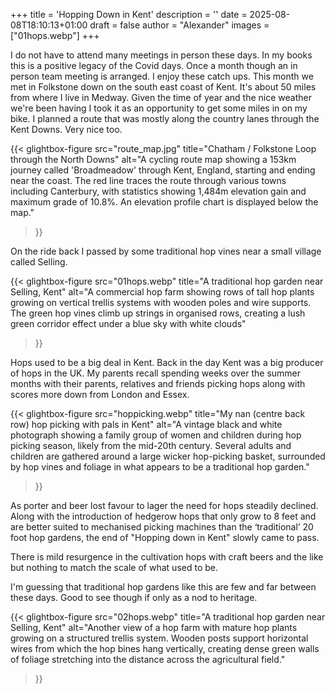 +++
title = 'Hopping Down in Kent'
description = ''
date = 2025-08-08T18:10:13+01:00
draft = false
author = "Alexander"
images = ["01hops.webp"]
+++

I do not have to attend many meetings in person these days. In my books this is a positive legacy of the Covid days. Once a month though an in person team meeting is arranged. I enjoy these catch ups. This month we met in Folkstone down on the south east coast of Kent. It's about 50 miles from where I live in Medway. Given the time of year and the nice weather we're been having I took it as an opportunity to get some miles in on my bike. I planned a route that was mostly along the country lanes through the Kent Downs. Very nice too. 


{{< glightbox-figure 
   src="route_map.jpg" 
   title="Chatham / Folkstone Loop through the North Downs" 
   alt="A cycling route map showing a 153km journey called 'Broadmeadow' through Kent, England, starting and ending near the coast. The red line traces the route through various towns including Canterbury, with statistics showing 1,484m elevation gain and maximum grade of 10.8%. An elevation profile chart is displayed below the map."
>}}


On the ride back I passed by some traditional hop vines near a small village called Selling. 



{{< glightbox-figure 
   src="01hops.webp" 
   title="A traditional hop garden near Selling, Kent" 
   alt="A commercial hop farm showing rows of tall hop plants growing on vertical trellis systems with wooden poles and wire supports. The green hop vines climb up strings in organised rows, creating a lush green corridor effect under a blue sky with white clouds"
>}}


Hops used to be a big deal in Kent. Back in the day Kent was a big producer of hops in the UK. My parents recall spending weeks over the summer months with their parents, relatives and friends picking hops along with scores more down from London and Essex. 


{{< glightbox-figure 
   src="hoppicking.webp" 
   title="My nan (centre back row) hop picking with pals in Kent" 
   alt="A vintage black and white photograph showing a family group of women and children during hop picking season, likely from the mid-20th century. Several adults and children are gathered around a large wicker hop-picking basket, surrounded by hop vines and foliage in what appears to be a traditional hop garden."
>}}


As porter and beer lost favour to lager the need for hops steadily declined. Along with the introduction of hedgerow hops that only grow to 8 feet and are better suited to mechanised picking machines than the ‘traditional’ 20 foot hop gardens, the end of "Hopping down in Kent" slowly came to pass. 

There is mild resurgence in the cultivation hops with craft beers and the like but nothing to match the scale of what used to be. 

I'm guessing that traditional hop gardens like this are few and far between these days. Good to see though if only as a nod to heritage.


{{< glightbox-figure 
   src="02hops.webp" 
   title="A traditional hop garden near Selling, Kent" 
   alt="Another view of a hop farm with mature hop plants growing on a structured trellis system. Wooden posts support horizontal wires from which the hop bines hang vertically, creating dense green walls of foliage stretching into the distance across the agricultural field."
>}}